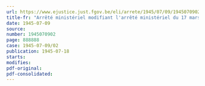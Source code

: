 ```yaml
---
url: https://www.ejustice.just.fgov.be/eli/arrete/1945/07/09/1945070902/justel
title-fr: "Arrêté ministériel modifiant l'arrêté ministériel du 17 mars 1945 portant création du Conseil professionnel des Industries du Vêtement et de la Confection"
date: 1945-07-09
source:
number: 1945070902
page: 888888
case: 1945-07-09/02
publication: 1945-07-18
starts:
modifies:
pdf-original:
pdf-consolidated:
---
```


